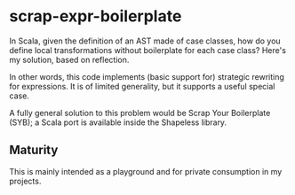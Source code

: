 scrap-expr-boilerplate
======================

In Scala, given the definition of an AST made of case classes, how do you define local transformations without boilerplate for each case class? Here's my solution, based on reflection.

In other words, this code implements (basic support for) strategic rewriting for expressions. It is of limited generality, but it supports a useful special case.

A fully general solution to this problem would be Scrap Your Boilerplate (SYB); a Scala port is available inside the Shapeless library.

Maturity
--------

This is mainly intended as a playground and for private consumption in my projects.
